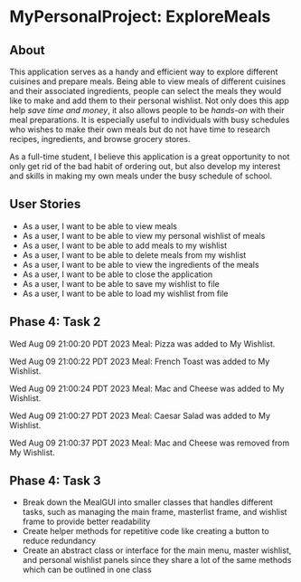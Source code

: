 # MyPersonalProject: ExploreMeals

## About

This application serves as a handy and efficient way to explore different cuisines and prepare meals. 
Being able to view meals of different cuisines and their associated ingredients, people can select the meals they would like to make and add them to their personal wishlist. 
Not only does this app help *save time and money*, it also allows people to be *hands-on* with their meal preparations. It is especially useful to individuals with busy schedules who wishes to make their own meals but do not have time to research recipes, ingredients, and browse grocery stores. 

As a full-time student, I believe this application is a great opportunity to not only get rid of the bad habit of ordering out, but also develop my interest and skills in making my own meals under the busy schedule of school.

## User Stories
- As a user, I want to be able to view meals
- As a user, I want to be able to view my personal wishlist of meals
- As a user, I want to be able to add meals to my wishlist
- As a user, I want to be able to delete meals from my wishlist
- As a user, I want to be able to view the ingredients of the meals
- As a user, I want to be able to close the application 
- As a user, I want to be able to save my wishlist to file
- As a user, I want to be able to load my wishlist from file

## Phase 4: Task 2
Wed Aug 09 21:00:20 PDT 2023
Meal: Pizza was added to My Wishlist.

Wed Aug 09 21:00:22 PDT 2023
Meal: French Toast was added to My Wishlist.

Wed Aug 09 21:00:24 PDT 2023
Meal: Mac and Cheese was added to My Wishlist.

Wed Aug 09 21:00:27 PDT 2023
Meal: Caesar Salad was added to My Wishlist.

Wed Aug 09 21:00:37 PDT 2023
Meal: Mac and Cheese was removed from My Wishlist.

## Phase 4: Task 3
- Break down the MealGUI into smaller classes that handles different tasks, such as managing the main frame, masterlist frame, and wishlist frame to provide better readability
- Create helper methods for repetitive code like creating a button to reduce redundancy
- Create an abstract class or interface for the main menu, master wishlist, and personal wishlist panels since they share a lot of the same methods which can be outlined in one class
